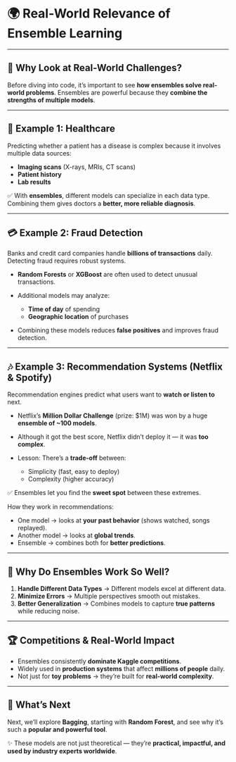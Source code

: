 # 🌍 Real-World Relevance of Ensemble Learning

---

## 🎯 Why Look at Real-World Challenges?

Before diving into code, it’s important to see **how ensembles solve real-world problems**. Ensembles are powerful because they **combine the strengths of multiple models**.

---

## 🏥 Example 1: Healthcare

Predicting whether a patient has a disease is complex because it involves multiple data sources:

* **Imaging scans** (X-rays, MRIs, CT scans)
* **Patient history**
* **Lab results**

✅ With **ensembles**, different models can specialize in each data type. Combining them gives doctors a **better, more reliable diagnosis**.

---

## 💳 Example 2: Fraud Detection

Banks and credit card companies handle **billions of transactions** daily. Detecting fraud requires robust systems.

* **Random Forests** or **XGBoost** are often used to detect unusual transactions.
* Additional models may analyze:

  * **Time of day** of spending
  * **Geographic location** of purchases
* Combining these models reduces **false positives** and improves fraud detection.

---

## 🎶 Example 3: Recommendation Systems (Netflix & Spotify)

Recommendation engines predict what users want to **watch or listen to** next.

* Netflix’s **Million Dollar Challenge** (prize: \$1M) was won by a huge **ensemble of \~100 models**.
* Although it got the best score, Netflix didn’t deploy it — it was **too complex**.
* Lesson: There’s a **trade-off** between:

  * Simplicity (fast, easy to deploy)
  * Complexity (higher accuracy)

✅ Ensembles let you find the **sweet spot** between these extremes.

How they work in recommendations:

* One model → looks at **your past behavior** (shows watched, songs replayed).
* Another model → looks at **global trends**.
* Ensemble → combines both for **better predictions**.

---

## 🔑 Why Do Ensembles Work So Well?

1. **Handle Different Data Types** → Different models excel at different data.
2. **Minimize Errors** → Multiple perspectives smooth out mistakes.
3. **Better Generalization** → Combines models to capture **true patterns** while reducing noise.

---

## 🏆 Competitions & Real-World Impact

* Ensembles consistently **dominate Kaggle competitions**.
* Widely used in **production systems** that affect **millions of people** daily.
* Not just for **toy problems** → they’re built for **real-world complexity**.

---

## 🚀 What’s Next

Next, we’ll explore **Bagging**, starting with **Random Forest**, and see why it’s such a **popular and powerful tool**.

✨ These models are not just theoretical — they’re **practical, impactful, and used by industry experts worldwide**.
